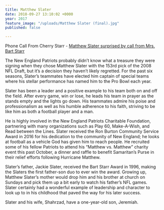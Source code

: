 ```yaml
---
title: Matthew Slater
date: 2018-09-27 13:10:02 +0000
year: 2017
feature_image: "/uploads/Matthew Slater (final).jpg"
published: false

---
```

Phone Call From Cherry Starr - [Matthew Slater surprised by call from Mrs. Bart Starr](https://t.co/i0GpRC1fNE)

The New England Patriots probably didn’t know what a treasure they were signing when they chose Matthew Slater with the 153rd pick of the 2008 NFL Draft, but it’s a decision they haven’t likely regretted. For the past six seasons, Slater’s teammates have elected him captain of special teams where his stellar performance has named him to the Pro Bowl each year.

Slater has been a leader and a positive example to his team both on and off the field. After every game, win or lose, he leads his team in prayer as the stands empty and the lights go down. His teammates admire his poise and professionalism as well as his humble adherence to his faith, striving to be like him as both a football player and a man.

He is highly involved in the New England Patriots Charitable Foundation, partnering with many organizations such as Play 60, Make-A-Wish, and Read between the Lines. Slater received the Ron Burton Community Service Award in 2016 for his dedication to the community of New England; he looks at football as a vehicle God has given him to reach people. He recruited some of his fellow Patriots to attend his “Matthew vs. Matthew” charity event this past October, a dinner and raffle to benefit Samaritan’s Purse in their relief efforts following Hurricane Matthew.

Slater’s father, Jackie Slater, received the Bart Starr Award in 1996, making the Slaters the first father-son duo to ever win the award. Growing up, Matthew Slater’s mother would drop him and his brother at church on Sundays and pick them up a bit early to watch his father’s NFL games. Slater certainly had a wonderful example of leadership and character to look up to in his childhood that paved the way for his later success.

Slater and his wife, Shahrzad, have a one-year-old son, Jeremiah.